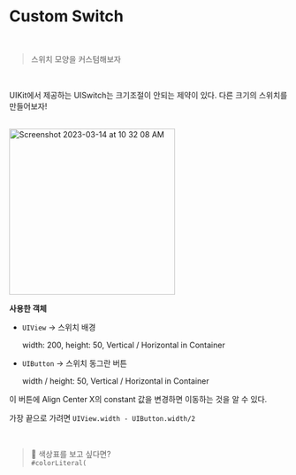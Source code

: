 # Custom Switch

<br>

> 스위치 모양을 커스텀해보자

<br>

UIKit에서 제공하는 UISwitch는 크기조절이 안되는 제약이 있다. 다른 크기의 스위치를 만들어보자!

<br>

<img width="300" alt="Screenshot 2023-03-14 at 10 32 08 AM" src="https://user-images.githubusercontent.com/63290629/224869495-376927d0-5e84-4832-82f7-18aaa65639f4.png">


<br>

**사용한 객체**

- `UIView` → 스위치 배경
    
    width: 200, height: 50, Vertical / Horizontal in Container
    
- `UIButton` → 스위치 동그란 버튼
    
    width / height: 50, Vertical / Horizontal in Container
    

이 버튼에 Align Center X의 constant 값을 변경하면 이동하는 것을 알 수 있다.

가장 끝으로 가려면 `UIView.width - UIButton.width/2`

<br>

> 🎨 색상표를 보고 싶다면?  
> `#colorLiteral(`
